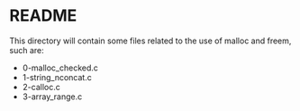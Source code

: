 # README #

This directory will contain some files related to the use of malloc and freem, such are:

* 0-malloc_checked.c
* 1-string_nconcat.c
* 2-calloc.c
* 3-array_range.c
